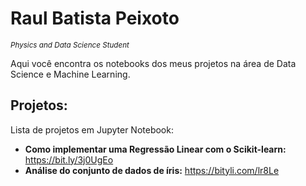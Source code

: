 # Raul Batista Peixoto

<sub>*Physics and Data Science Student*</sub>

Aqui você encontra os notebooks dos meus projetos na área de Data Science e Machine Learning.

## Projetos:

Lista de projetos em Jupyter Notebook:

* **Como implementar uma Regressão Linear com o Scikit-learn:** https://bit.ly/3j0UgEo
* **Análise do conjunto de dados de íris:** https://bityli.com/lr8Le
